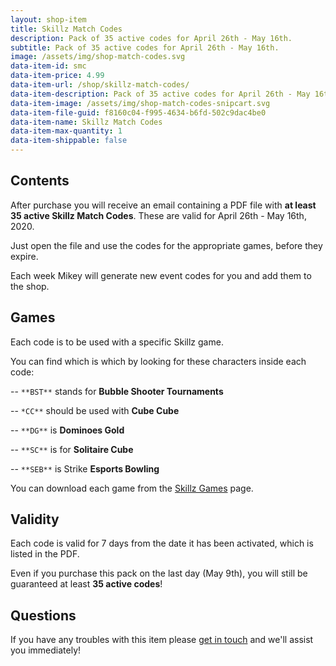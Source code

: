 ```yaml
---
layout: shop-item
title: Skillz Match Codes
description: Pack of 35 active codes for April 26th - May 16th.
subtitle: Pack of 35 active codes for April 26th - May 16th.
image: /assets/img/shop-match-codes.svg
data-item-id: smc
data-item-price: 4.99
data-item-url: /shop/skillz-match-codes/
data-item-description: Pack of 35 active codes for April 26th - May 16th.
data-item-image: /assets/img/shop-match-codes-snipcart.svg
data-item-file-guid: f8160c04-f995-4634-b6fd-502c9dac4be0
data-item-name: Skillz Match Codes
data-item-max-quantity: 1
data-item-shippable: false
---
```


## Contents

After purchase you will receive an email containing a PDF file with __at least 35 active Skillz Match Codes__. These are valid for April 26th - May 16th, 2020.

Just open the file and use the codes for the appropriate games, before they expire.

Each week Mikey will generate new event codes for you and add them to the shop.

## Games

Each code is to be used with a specific Skillz game.

You can find which is which by looking for these characters inside each code:

-- `**BST**` stands for **Bubble Shooter Tournaments**

-- `*CC**` should be used with **Cube Cube**

-- `**DG**` is **Dominoes Gold**

-- `**SC**` is for **Solitaire Cube**

-- `**SEB**` is Strike **Esports Bowling**

You can download each game from the [Skillz Games](/skillz-games/) page.

## Validity

Each code is valid for 7 days from the date it has been activated, which is listed in the PDF.

Even if you purchase this pack on the last day (May 9th), you will still be guaranteed at least __35 active codes__!


## Questions

If you have any troubles with this item please [get in touch](/contact-us) and we'll assist you immediately!
